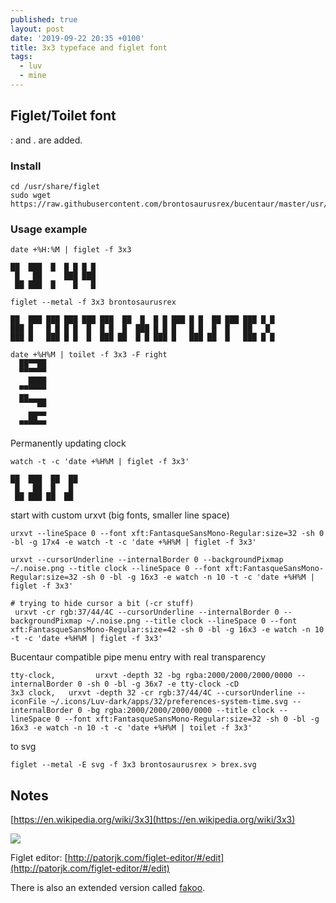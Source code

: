 ```yaml
---
published: true
layout: post
date: '2019-09-22 20:35 +0100'
title: 3x3 typeface and figlet font
tags:
  - luv
  - mine
---
```

## Figlet/Toilet font

: and . are added.

### Install

    cd /usr/share/figlet
    sudo wget https://raw.githubusercontent.com/brontosaurusrex/bucentaur/master/usr/share/figlet/3x3.flf

### Usage example

    date +%H:%M | figlet -f 3x3
    
    ██  ███  █  █ █ █ █ 
     █   ██     ███ ███ 
     ██ ███  █    █   █ 
     
    figlet --metal -f 3x3 brontosaurusrex 
    
    ██  ███ ███ ███ ███ ███  ██  █  █ █ ███ █ █  ██ ███ ███ █ █ 
    ███ █   █ █ █ █  █  █ █  █  ███ █ █ █   █ █  █  █   ██   █  
    ███ █   ███ █ █  █  ███ ██  █ █ ███ █   ███ ██  █   ███ █ █
    
    date +%H%M | toilet -f 3x3 -F right
      ██▀▀██
      ▀▀▀▀▀▀
        ████
      ▀▀▀▀▀▀
      ██▄▄▄▄
          ▀▀
        ██▀▀
      ▀▀▀▀▀▀
        
Permanently updating clock

    watch -t -c 'date +%H%M | figlet -f 3x3'
    
    ██  ███  ██  ██
     █   ██  █   █ 
     ██ ███ ██  ██ 
     
start with custom urxvt (big fonts, smaller line space)

    urxvt --lineSpace 0 --font xft:FantasqueSansMono-Regular:size=32 -sh 0 -bl -g 17x4 -e watch -t -c 'date +%H%M | figlet -f 3x3'
    
    urxvt --cursorUnderline --internalBorder 0 --backgroundPixmap ~/.noise.png --title clock --lineSpace 0 --font xft:FantasqueSansMono-Regular:size=32 -sh 0 -bl -g 16x3 -e watch -n 10 -t -c 'date +%H%M | figlet -f 3x3'
    
    # trying to hide cursor a bit (-cr stuff)
     urxvt -cr rgb:37/44/4C --cursorUnderline --internalBorder 0 --backgroundPixmap ~/.noise.png --title clock --lineSpace 0 --font xft:FantasqueSansMono-Regular:size=42 -sh 0 -bl -g 16x3 -e watch -n 10 -t -c 'date +%H%M | figlet -f 3x3'
     
Bucentaur compatible pipe menu entry with real transparency

    tty-clock,         urxvt -depth 32 -bg rgba:2000/2000/2000/0000 --internalBorder 0 -sh 0 -bl -g 36x7 -e tty-clock -cD
    3x3 clock,   urxvt -depth 32 -cr rgb:37/44/4C --cursorUnderline --iconFile ~/.icons/Luv-dark/apps/32/preferences-system-time.svg --internalBorder 0 -bg rgba:2000/2000/2000/0000 --title clock --lineSpace 0 --font xft:FantasqueSansMono-Regular:size=32 -sh 0 -bl -g 16x3 -e watch -n 10 -t -c 'date +%H%M | toilet -f 3x3'
     
to svg

    figlet --metal -E svg -f 3x3 brontosaurusrex > brex.svg
    
## Notes

[https://en.wikipedia.org/wiki/3x3](https://en.wikipedia.org/wiki/3x3)

![](https://upload.wikimedia.org/wikipedia/commons/6/67/3x3_typeface.svg)

Figlet editor: [http://patorjk.com/figlet-editor/#/edit](http://patorjk.com/figlet-editor/#/edit)

There is also an extended version called [fakoo](https://www.google.com/search?q=Fakoo+font).
